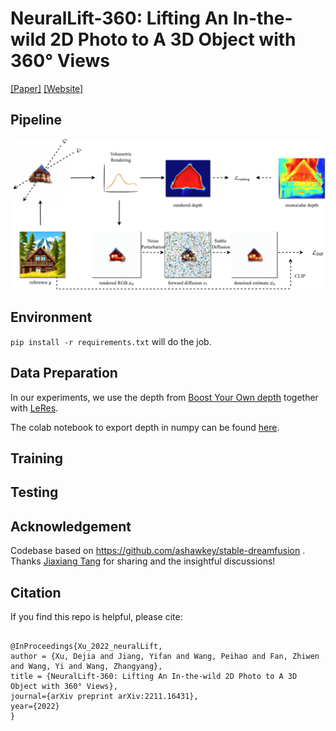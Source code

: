 # NeuralLift-360: Lifting An In-the-wild 2D Photo to A 3D Object with 360° Views

[[Paper]](https://arxiv.org/abs/2211.16431) [[Website]](https://vita-group.github.io/NeuralLift-360/)

## Pipeline

![](./docs/static/media/framework-crop-1.b843bf7d1c3c29c01fb2.jpg)

## Environment

`pip install -r requirements.txt` will do the job.

## Data Preparation

In our experiments, we use the depth from [Boost Your Own depth](https://github.com/compphoto/BoostingMonocularDepth) together with [LeRes](https://github.com/aim-uofa/AdelaiDepth/tree/main/LeReS).

The colab notebook to export depth in numpy can be found [here](https://colab.research.google.com/drive/15YCsqaO6l94HueVwPQgHqVVDUJzdOEO5?usp=sharing).

## Training

## Testing

## Acknowledgement

Codebase based on https://github.com/ashawkey/stable-dreamfusion . Thanks [Jiaxiang Tang](https://me.kiui.moe/) for sharing and the insightful discussions!

## Citation

If you find this repo is helpful, please cite:

```

@InProceedings{Xu_2022_neuralLift,
author = {Xu, Dejia and Jiang, Yifan and Wang, Peihao and Fan, Zhiwen and Wang, Yi and Wang, Zhangyang},
title = {NeuralLift-360: Lifting An In-the-wild 2D Photo to A 3D Object with 360° Views},
journal={arXiv preprint arXiv:2211.16431},
year={2022}
}

```


